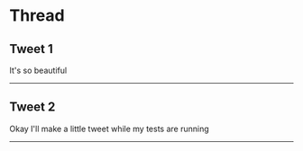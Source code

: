 # Thread

## Tweet 1

It's so beautiful

---

## Tweet 2

Okay I'll make a little tweet while my tests are running

---

